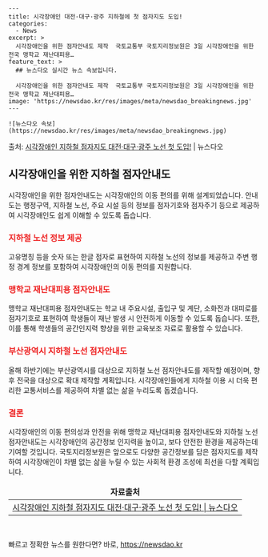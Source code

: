    ---
    title: 시각장애인 대전·대구·광주 지하철에 첫 점자지도 도입!
    categories:
      - News
    excerpt: >
      시각장애인을 위한 점자안내도 제작  국토교통부 국토지리정보원은 3일 시각장애인을 위한 전국 맹학교 재난대피용…
    feature_text: >
      ## 뉴스다오 실시간 뉴스 속보입니다.
    
      시각장애인을 위한 점자안내도 제작  국토교통부 국토지리정보원은 3일 시각장애인을 위한 전국 맹학교 재난대피용…
    image: 'https://newsdao.kr/res/images/meta/newsdao_breakingnews.jpg'
    ---
    
    ![뉴스다오 속보](https://newsdao.kr/res/images/meta/newsdao_breakingnews.jpg)

<p>출처: <a href="https://newsdao.kr/4570" rel="dofollow">시각장애인 지하철 점자지도 대전·대구·광주 노선 첫 도입!</a> | 뉴스다오</p>

<h2 data-ke-size="size26">시각장애인을 위한 지하철 점자안내도</h2>
<p data-ke-size="size16">시각장애인을 위한 점자안내도는 시각장애인의 이동 편의를 위해 설계되었습니다. 안내도는 행정구역, 지하철 노선, 주요 시설 등의 정보를 점자기호와 점자주기 등으로 제공하여 시각장애인도 쉽게 이해할 수 있도록 돕습니다.</p>

<h3><b><span style="color: #ee2323;">지하철 노선 정보 제공</span></b></h3>
<p data-ke-size="size16">고유명칭 등을 숫자 또는 한글 점자로 표현하여 지하철 노선의 정보를 제공하고 주변 행정 경계 정보를 포함하여 시각장애인의 이동 편의를 지원합니다.</p>

<h3><b><span style="color: #ee2323;">맹학교 재난대피용 점자안내도</span></b></h3>
<p data-ke-size="size16">맹학교 재난대피용 점자안내도는 학교 내 주요시설, 출입구 및 계단, 소화전과 대피로를 점자기호로 표현하여 학생들이 재난 발생 시 안전하게 이동할 수 있도록 돕습니다. 또한, 이를 통해 학생들의 공간인지력 향상을 위한 교육보조 자료로 활용할 수 있습니다.</p>

<h3><b><span style="color: #ee2323;">부산광역시 지하철 노선 점자안내도</span></b></h3>
<p data-ke-size="size16">올해 하반기에는 부산광역시를 대상으로 지하철 노선 점자안내도를 제작할 예정이며, 향후 전국을 대상으로 확대 제작할 계획입니다. 시각장애인들에게 지하철 이용 시 더욱 편리한 교통서비스를 제공하여 차별 없는 삶을 누리도록 돕겠습니다.</p>

<h3><b><span style="color: #ee2323;">결론</span></b></h3>
<p data-ke-size="size16">시각장애인의 이동 편의성과 안전을 위해 맹학교 재난대피용 점자안내도와 지하철 노선 점자안내도는 시각장애인의 공간정보 인지력을 높이고, 보다 안전한 환경을 제공하는데 기여할 것입니다. 국토지리정보원은 앞으로도 다양한 공간정보를 담은 점자지도를 제작하여 시각장애인이 차별 없는 삶을 누릴 수 있는 사회적 환경 조성에 최선을 다할 계획입니다.</p>

<table>
<thead>
<tr>
<td style="text-align: center; height: 17px;"><b>자료출처</b></td>
</tr>
</thead>
<tbody>
<tr>
<td style="text-align: center; height: 17px;"><a href="https://newsdao.kr/4570">시각장애인 지하철 점자지도 대전·대구·광주 노선 첫 도입! | 뉴스다오</a></td>
</tr>
</tbody>
</table>
<p data-ke-size="size16">&nbsp;</p> 

빠르고 정확한 뉴스를 원한다면? 바로, <a href="https://newsdao.kr" rel="dofollow">https://newsdao.kr</a>


    
